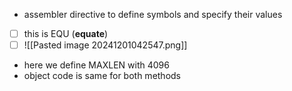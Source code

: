 - assembler directive to define symbols and specify their values

- [ ] this is EQU (**equate**)
- [ ] ![[Pasted image 20241201042547.png]]

- here we define MAXLEN with 4096
- object code is same for both methods